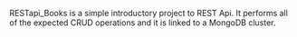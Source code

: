 RESTapi_Books is a simple introductory project to REST Api.
It performs all of the expected CRUD operations and it is linked to a MongoDB cluster.
